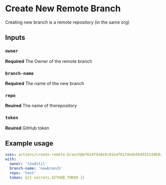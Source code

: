 # Create New Remote Branch

Creating new branch is a remote repository (in the same org)

## Inputs

### `owner`

**Required** The Owner of the remote branch

### `branch-name`

**Required** The name of the new branch

### `repo`

**Reuired** The name of therepository

### `token`

**Reuired** GitHub token

## Example usage

```yaml
uses: actions/create-remote-branch@e76147da8e5c81eaf017dede5645551d4b94427b
with:
  owner: 'loudstil'
  branch-name: 'newbranch'
  repo: 'test'
  token: ${{ secrets.GITHUB_TOKEN }}
```
